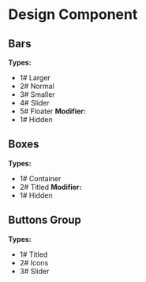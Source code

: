 # Design Component
## Bars
**Types:**
- 1# Larger
- 2# Normal
- 3# Smaller
- 4# Slider
- 5# Floater
**Modifier:**
- 1# Hidden

## Boxes
**Types:**
- 1# Container
- 2# Titled
**Modifier:**
- 1# Hidden

## Buttons Group
**Types:**
- 1# Titled
- 2# Icons
- 3# Slider

